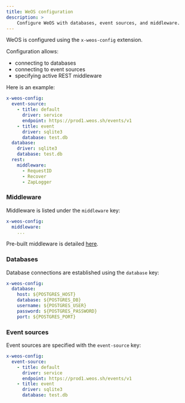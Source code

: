 ```yaml
---
title: WeOS configuration
description: >
    Configure WeOS with databases, event sources, and middleware.
---
```


WeOS is configured using the `x-weos-config` extension.

Configuration allows:
* connecting to databases
* connecting to event sources
* specifying active REST middleware

Here is an example:
```yaml
x-weos-config:
  event-source:
    - title: default
      driver: service
      endpoint: https://prod1.weos.sh/events/v1
    - title: event
      driver: sqlite3
      database: test.db
  database:
    driver: sqlite3
    database: test.db
  rest:
    middleware:
      - RequestID
      - Recover
      - ZapLogger
```

### Middleware

Middleware is listed under the `middleware` key:
```yaml
x-weos-config:
  middleware:
    ...
```

Pre-built middleware is detailed [here][middleware].

[middleware]: /docs/concepts/middleware

### Databases

Database connections are established using the `database` key:
```yaml
x-weos-config:
  database:
    host: ${POSTGRES_HOST}
    database: ${POSTGRES_DB}
    username: ${POSTGRES_USER}
    password: ${POSTGRES_PASSWORD}
    port: ${POSTGRES_PORT}
```

### Event sources

Event sources are specified with the `event-source` key:
```yaml
x-weos-config:
  event-source:
    - title: default
      driver: service
      endpoint: https://prod1.weos.sh/events/v1
    - title: event
      driver: sqlite3
      database: test.db
```
